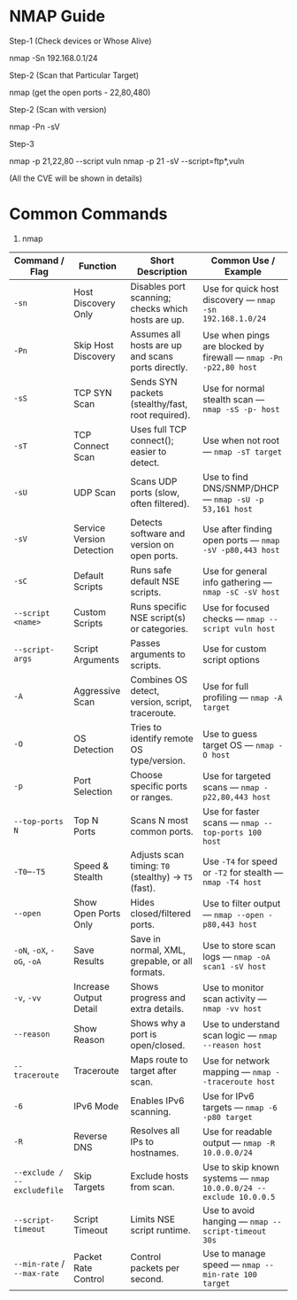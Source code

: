 # NMAP Guide

Step-1 (Check devices or Whose Alive)

nmap -Sn 192.168.0.1/24

Step-2 (Scan that Particular Target)

nmap <targetIP>
(get the open ports - 22,80,480)

Step-2 (Scan with version)

nmap -Pn -sV <targetIP>

Step-3 

nmap -p 21,22,80 --script vuln <targetIP>
nmap -p 21 -sV --script=ftp*,vuln <targetIP>

(All the CVE will be shown in details)



# Common Commands

1. nmap <targetIP>

| Command / Flag              | Function                  | Short Description                                   | Common Use / Example                                              |
| --------------------------- | ------------------------- | --------------------------------------------------- | ------------------------------------------------------------------|
| `-sn`                       | Host Discovery Only       | Disables port scanning; checks which hosts are up.  | Use for quick host discovery — `nmap -sn 192.168.1.0/24`          |
| `-Pn`                       | Skip Host Discovery       | Assumes all hosts are up and scans ports directly.  | Use when pings are blocked by firewall — `nmap -Pn -p22,80 host`  |
| `-sS`                       | TCP SYN Scan              | Sends SYN packets (stealthy/fast, root required).   | Use for normal stealth scan — `nmap -sS -p- host`                 |
| `-sT`                       | TCP Connect Scan          | Uses full TCP connect(); easier to detect.          | Use when not root — `nmap -sT target`                             |
| `-sU`                       | UDP Scan                  | Scans UDP ports (slow, often filtered).             | Use to find DNS/SNMP/DHCP — `nmap -sU -p 53,161 host`             |
| `-sV`                       | Service Version Detection | Detects software and version on open ports.         | Use after finding open ports — `nmap -sV -p80,443 host`           |
| `-sC`                       | Default Scripts           | Runs safe default NSE scripts.                      | Use for general info gathering — `nmap -sC -sV host`              |
| `--script <name>`           | Custom Scripts            | Runs specific NSE script(s) or categories.          | Use for focused checks — `nmap --script vuln host`                |
| `--script-args`             | Script Arguments          | Passes arguments to scripts.                        | Use for custom script options                                     |
| `-A`                        | Aggressive Scan           | Combines OS detect, version, script, traceroute.    | Use for full profiling — `nmap -A target`                         |
| `-O`                        | OS Detection              | Tries to identify remote OS type/version.           | Use to guess target OS — `nmap -O host`                           |
| `-p`                        | Port Selection            | Choose specific ports or ranges.                    | Use for targeted scans — `nmap -p22,80,443 host`                  |
| `--top-ports N`             | Top N Ports               | Scans N most common ports.                          | Use for faster scans — `nmap --top-ports 100 host`                |
| `-T0`–`-T5`                 | Speed & Stealth           | Adjusts scan timing: `T0` (stealthy) → `T5` (fast). | Use `-T4` for speed or `-T2` for stealth — `nmap -T4 host`        |
| `--open`                    | Show Open Ports Only      | Hides closed/filtered ports.                        | Use to filter output — `nmap --open -p80,443 host`                |
| `-oN`, `-oX`, `-oG`, `-oA`  | Save Results              | Save in normal, XML, grepable, or all formats.      | Use to store scan logs — `nmap -oA scan1 -sV host`                |
| `-v`, `-vv`                 | Increase Output Detail    | Shows progress and extra details.                   | Use to monitor scan activity — `nmap -vv host`                    |
| `--reason`                  | Show Reason               | Shows why a port is open/closed.                    | Use to understand scan logic — `nmap --reason host`               |
| `--traceroute`              | Traceroute                | Maps route to target after scan.                    | Use for network mapping — `nmap --traceroute host`                |
| `-6`                        | IPv6 Mode                 | Enables IPv6 scanning.                              | Use for IPv6 targets — `nmap -6 -p80 target`                      |
| `-R`                        | Reverse DNS               | Resolves all IPs to hostnames.                      | Use for readable output — `nmap -R 10.0.0.0/24`                   |
| `--exclude / --excludefile` | Skip Targets              | Exclude hosts from scan.                            | Use to skip known systems — `nmap 10.0.0.0/24 --exclude 10.0.0.5` |
| `--script-timeout`          | Script Timeout            | Limits NSE script runtime.                          | Use to avoid hanging — `nmap --script-timeout 30s`                |
| `--min-rate` / `--max-rate` | Packet Rate Control       | Control packets per second.                         | Use to manage speed — `nmap --min-rate 100 target`                |


